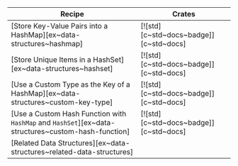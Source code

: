 | Recipe | Crates |
|---|---|
| [Store Key-Value Pairs into a HashMap][ex~data-structures~hashmap] | [![std][c~std~docs~badge]][c~std~docs] |
| [Store Unique Items in a HashSet][ex~data-structures~hashset] | [![std][c~std~docs~badge]][c~std~docs] |
| [Use a Custom Type as the Key of a HashMap][ex~data-structures~custom-key-type] | [![std][c~std~docs~badge]][c~std~docs] |
| [Use a Custom Hash Function with `HashMap` and `HashSet`][ex~data-structures~custom-hash-function] | [![std][c~std~docs~badge]][c~std~docs] |
| [Related Data Structures][ex~data-structures~related-data-structures] | | |
